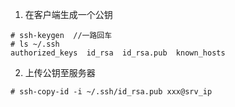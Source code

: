 1. 在客户端生成一个公钥
```shell
# ssh-keygen  //一路回车
# ls ~/.ssh
authorized_keys  id_rsa  id_rsa.pub  known_hosts
```

2. 上传公钥至服务器
```shell
# ssh-copy-id -i ~/.ssh/id_rsa.pub xxx@srv_ip
```